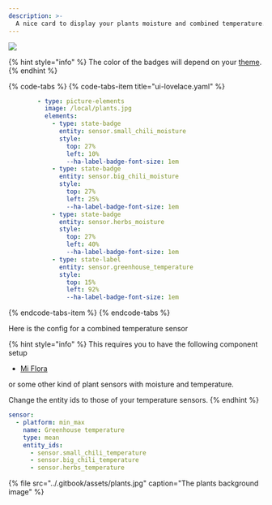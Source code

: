 ```yaml
---
description: >-
  A nice card to display your plants moisture and combined temperature.
---
```


![](../.gitbook/assets/plants-card.png)

{% hint style="info" %}
The color of the badges will depend on your [theme](https://www.home-assistant.io/lovelace/views/#themes).
{% endhint %}

{% code-tabs %}
{% code-tabs-item title="ui-lovelace.yaml" %}
```yaml
        - type: picture-elements
          image: /local/plants.jpg
          elements:
            - type: state-badge
              entity: sensor.small_chili_moisture
              style:
                top: 27%
                left: 10%
                --ha-label-badge-font-size: 1em
            - type: state-badge
              entity: sensor.big_chili_moisture
              style:
                top: 27%
                left: 25%
                --ha-label-badge-font-size: 1em
            - type: state-badge
              entity: sensor.herbs_moisture
              style:
                top: 27%
                left: 40%
                --ha-label-badge-font-size: 1em
            - type: state-label
              entity: sensor.greenhouse_temperature
              style:
                top: 15%
                left: 92%
                --ha-label-badge-font-size: 1em
```
{% endcode-tabs-item %}
{% endcode-tabs %} 

Here is the config for a combined temperature sensor

{% hint style="info" %}
This requires you to have the following component setup

* [Mi Flora](https://www.home-assistant.io/components/sensor.miflora/)

or some other kind of plant sensors with moisture and temperature.

Change the entity ids to those of your temperature sensors.
{% endhint %}

```yaml
sensor:
  - platform: min_max
    name: Greenhouse temperature
    type: mean
    entity_ids:
      - sensor.small_chili_temperature
      - sensor.big_chili_temperature
      - sensor.herbs_temperature
```

{% file src="../.gitbook/assets/plants.jpg" caption="The plants background image" %}
